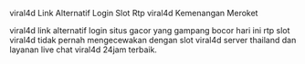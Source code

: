  viral4d Link Alternatif Login Slot Rtp viral4d Kemenangan Meroket

 viral4d link alternatif login situs gacor yang gampang bocor hari ini rtp slot viral4d tidak pernah mengecewakan dengan slot viral4d server thailand dan layanan live chat viral4d 24jam terbaik.
